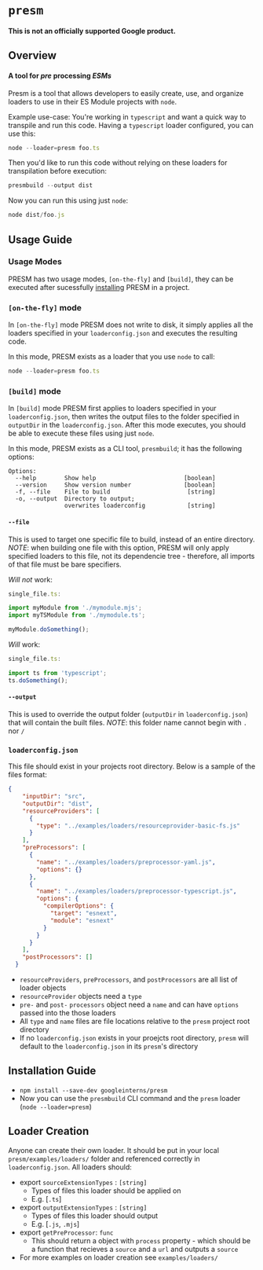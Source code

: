 # `presm`

**This is not an officially supported Google product.**

## Overview

#### A tool for _pre_ processing _ESMs_


Presm is a tool that allows developers to easily create, use, and organize loaders to use in their ES Module projects with `node`.

Example use-case:
You're working in `typescript` and want a quick way to transpile and run this code.  Having a `typescript` loader configured, you can use this:
```js
node --loader=presm foo.ts
```
Then you'd like to run this code without relying on these loaders for transpilation before execution:
```js
presmbuild --output dist
```
Now you can run this using just `node`:
```js
node dist/foo.js
```

## Usage Guide

### Usage Modes

PRESM has two usage modes, `[on-the-fly]` and `[build]`, they can be executed after sucessfully [installing](#Installation) PRESM in a project. 

### `[on-the-fly]` mode

In `[on-the-fly]` mode PRESM does not write to disk, it simply applies all the loaders specified in your `loaderconfig.json` and executes the resulting code.  

In this mode, PRESM exists as a loader that you use `node` to call:

```js
node --loader=presm foo.ts
```

### `[build]` mode

In `[build]` mode PRESM first applies to loaders specified in your `loaderconfig.json`, then writes the output files to the folder specified in `outputDir` in the `loaderconfig.json`. After this mode executes, you should be able to execute these files using just `node`.

In this mode, PRESM exists as a CLI tool, `presmbuild`; it has the following options:
```shell
Options:
  --help        Show help                         [boolean]
  --version     Show version number               [boolean]
  -f, --file    File to build                      [string]
  -o, --output  Directory to output; 
                overwrites loaderconfig            [string]
```
#### `--file`
This is used to target one specific file to build, instead of an entire directory.  *NOTE*:  when building one file with this option, PRESM will only apply specified loaders to this file, not its dependencie tree - therefore, all imports of that file must be bare specifiers.

*Will not* work:
```js
single_file.ts:

import myModule from './mymodule.mjs';
import myTSModule from './mymodule.ts';

myModule.doSomething();
```
*Will* work:
```js
single_file.ts:

import ts from 'typescript';
ts.doSomething();
```

#### `--output`
This is used to override the output folder (`outputDir` in `loaderconfig.json`) that will contain the built files.  *NOTE*: this folder name cannot begin with `.` nor `/`

### `loaderconfig.json`

This file should exist in your projects root directory.  Below is a sample of the files format:
```json
{
    "inputDir": "src",
    "outputDir": "dist",
    "resourceProviders": [
      {
        "type": "../examples/loaders/resourceprovider-basic-fs.js"
      }
    ],
    "preProcessors": [
      {
        "name": "../examples/loaders/preprocessor-yaml.js",
        "options": {}
      },
      {
        "name": "../examples/loaders/preprocessor-typescript.js",
        "options": {
          "compilerOptions": {
            "target": "esnext",
            "module": "esnext"
          }
        }
      }
    ],
    "postProcessors": []
  }
```
- `resourceProviders`, `preProcessors`, and `postProcessors` are all list of loader objects
- `resourceProvider` objects need a `type`
- `pre-` and `post-` `processors` object need a `name` and can have `options` passed into the those loaders
- All `type` and `name` files are file locations relative to the `presm` project root directory
- If no `loaderconfig.json` exists in your proejcts root directory, `presm` will default to the `loaderconfig.json` in its `presm`'s directory

## Installation Guide

- `npm install --save-dev googleinterns/presm`
- Now you can use the `presmbuild` CLI command and the `presm` loader (`node --loader=presm`)

## Loader Creation

Anyone can create their own loader.  It should be put in your local `presm/examples/loaders/` folder and referenced correctly in `loaderconfig.json`.  All loaders should:
- export `sourceExtensionTypes` : `[string]`
  - Types of files this loader should be applied on
  - E.g. [`.ts`]
- export `outputExtensionTypes` : `[string]`
  - Types of files this loader should output
  - E.g. [`.js`, `.mjs`]
- export `getPreProcessor`: `func`
  - This should return a object with `process` property - which should be a function that recieves a `source` and a `url` and outputs a `source`
- For more examples on loader creation see `examples/loaders/`